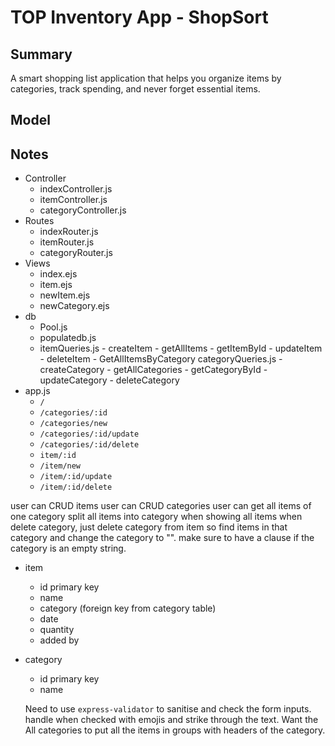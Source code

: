 # TOP Inventory App - ShopSort

## Summary

A smart shopping list application that helps you organize items by categories, track spending, and never forget essential items.

## Model

## Notes

- Controller
  - indexController.js
  - itemController.js
  - categoryController.js
- Routes
  - indexRouter.js
  - itemRouter.js
  - categoryRouter.js
- Views
  - index.ejs
  - item.ejs
  - newItem.ejs
  - newCategory.ejs
- db
  - Pool.js
  - populatedb.js
  - itemQueries.js - createItem - getAllItems - getItemById - updateItem - deleteItem - GetAllItemsByCategory
    categoryQueries.js - createCategory - getAllCategories - getCategoryById - updateCategory - deleteCategory
- app.js
  - `/`
  - `/categories/:id`
  - `/categories/new`
  - `/categories/:id/update`
  - `/categories/:id/delete`
  - `item/:id`
  - `/item/new`
  - `/item/:id/update`
  - `/item/:id/delete`

user can CRUD items
user can CRUD categories
user can get all items of one category
split all items into category when showing all items
when delete category, just delete category from item so find items in that category and change the category to "". make sure to have a clause if the category is an empty string.

- item

  - id primary key
  - name
  - category (foreign key from category table)
  - date
  - quantity
  - added by

- category

  - id primary key
  - name

  Need to use `express-validator` to sanitise and check the form inputs.
handle when checked with emojis and strike through the text. 
Want the All categories to put all the items in groups with headers of the category.
